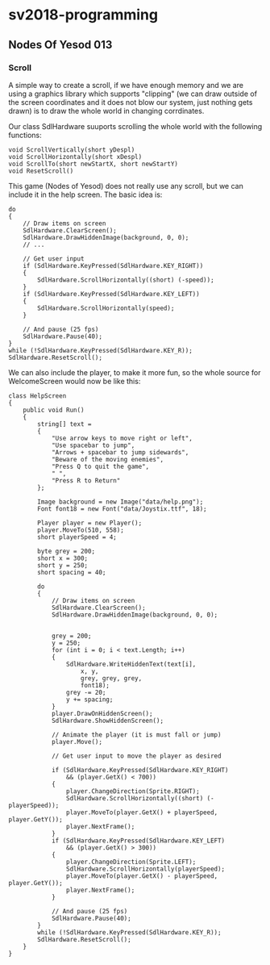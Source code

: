 # sv2018-programming

## Nodes Of Yesod 013

### Scroll

A simple way to create a scroll, if we have enough memory and we are using a 
graphics library which supports "clipping" (we can draw outside of the
screen coordinates and it does not blow our system, just nothing gets drawn)
is to draw the whole world in changing corrdinates.

Our class SdlHardware suuports scrolling the whole world with the following 
functions:

```
void ScrollVertically(short yDespl)
void ScrollHorizontally(short xDespl)
void ScrollTo(short newStartX, short newStartY)
void ResetScroll()
```

This game (Nodes of Yesod) does not really use any scroll, but we can include
it in the help screen. The basic idea is:

```
do
{ 
    // Draw items on screen
    SdlHardware.ClearScreen();
    SdlHardware.DrawHiddenImage(background, 0, 0);
    // ...

    // Get user input
    if (SdlHardware.KeyPressed(SdlHardware.KEY_RIGHT))
    {
        SdlHardware.ScrollHorizontally((short) (-speed));
    }
    if (SdlHardware.KeyPressed(SdlHardware.KEY_LEFT))
    {
        SdlHardware.ScrollHorizontally(speed);
    }

    // And pause (25 fps)
    SdlHardware.Pause(40);
}
while (!SdlHardware.KeyPressed(SdlHardware.KEY_R));
SdlHardware.ResetScroll();
```

We can also include the player, to make it more fun, so the whole source
for WelcomeScreen would now be like this:

```
class HelpScreen
{
    public void Run()
    {
        string[] text =
        {
            "Use arrow keys to move right or left",
            "Use spacebar to jump",
            "Arrows + spacebar to jump sidewards",
            "Beware of the moving enemies",
            "Press Q to quit the game",
            " ",
            "Press R to Return"
        };

        Image background = new Image("data/help.png");
        Font font18 = new Font("data/Joystix.ttf", 18);

        Player player = new Player();
        player.MoveTo(510, 558);
        short playerSpeed = 4;

        byte grey = 200;
        short x = 300;
        short y = 250;
        short spacing = 40;

        do
        { 
            // Draw items on screen
            SdlHardware.ClearScreen();
            SdlHardware.DrawHiddenImage(background, 0, 0);
            

            grey = 200;
            y = 250;
            for (int i = 0; i < text.Length; i++)
            {
                SdlHardware.WriteHiddenText(text[i],
                    x, y,
                    grey, grey, grey,
                    font18);
                grey -= 20;
                y += spacing;
            }
            player.DrawOnHiddenScreen();
            SdlHardware.ShowHiddenScreen();

            // Animate the player (it is must fall or jump)
            player.Move();

            // Get user input to move the player as desired

            if (SdlHardware.KeyPressed(SdlHardware.KEY_RIGHT)
                && (player.GetX() < 700))
            {
                player.ChangeDirection(Sprite.RIGHT);
                SdlHardware.ScrollHorizontally((short) (-playerSpeed));
                player.MoveTo(player.GetX() + playerSpeed, player.GetY());
                player.NextFrame();
            }
            if (SdlHardware.KeyPressed(SdlHardware.KEY_LEFT)
                && (player.GetX() > 300))
            {
                player.ChangeDirection(Sprite.LEFT);
                SdlHardware.ScrollHorizontally(playerSpeed);
                player.MoveTo(player.GetX() - playerSpeed, player.GetY());
                player.NextFrame();
            }

            // And pause (25 fps)
            SdlHardware.Pause(40);
        }
        while (!SdlHardware.KeyPressed(SdlHardware.KEY_R));
        SdlHardware.ResetScroll();
    }
}

```
